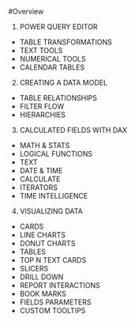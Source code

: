 #Overview

1. POWER QUERY EDITOR

- TABLE TRANSFORMATIONS 
- TEXT TOOLS
- NUMERICAL TOOLS
- CALENDAR TABLES

2. CREATING A DATA MODEL

- TABLE RELATIONSHIPS
- FILTER FLOW
- HIERARCHIES

3. CALCULATED FIELDS WITH DAX

- MATH & STATS
- LOGICAL FUNCTIONS
- TEXT
- DATE & TIME
- CALCULATE
- ITERATORS
- TIME INTELLIGENCE

4. VISUALIZING DATA

- CARDS
- LINE CHARTS
- DONUT CHARTS
- TABLES
- TOP N TEXT CARDS
- SLICERS
- DRILL DOWN
- REPORT INTERACTIONS
- BOOK MARKS
- FIELDS PARAMETERS
- CUSTOM TOOLTIPS
